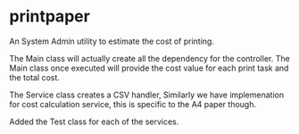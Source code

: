 # printpaper
An System Admin utility to estimate the cost of printing. 

The Main class will actually create all the dependency for the controller. The Main class once executed will provide the cost value for each print task and the total cost.

The Service class creates a CSV handler, Similarly we have implemenation for cost calculation service, this is specific to the A4 paper though.

Added the Test class for each of the services.
